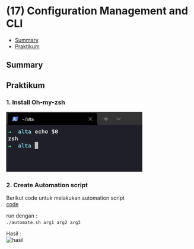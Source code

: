 # (17) Configuration Management and CLI

- [Summary](#Summary)
- [Praktikum](#Praktikum)

## Summary

## Praktikum
### 1. Install Oh-my-zsh
![hasil](./screenshots/shell.jpg)  

### 2. Create Automation script
Berikut code untuk melakukan automation script  
[code](./praktikum/automate.sh)

run dengan :  
```./automate.sh arg1 arg2 arg3```

Hasil :  
![hasil](./screenshots/dir_tree.jpg)  

